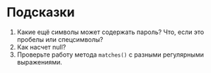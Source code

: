 # Подсказки

1. Какие ещё символы может содержать пароль? Что, если это пробелы или спецсимволы?
2. Как насчет null?
3. Проверьте работу метода `matches()` с разными регулярными выражениями.  
